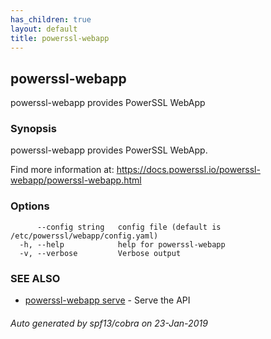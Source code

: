 ```yaml
---
has_children: true
layout: default
title: powerssl-webapp
---
```

## powerssl-webapp

powerssl-webapp provides PowerSSL WebApp

### Synopsis

powerssl-webapp provides PowerSSL WebApp.

Find more information at: https://docs.powerssl.io/powerssl-webapp/powerssl-webapp.html

### Options

```
      --config string   config file (default is /etc/powerssl/webapp/config.yaml)
  -h, --help            help for powerssl-webapp
  -v, --verbose         Verbose output
```

### SEE ALSO

* [powerssl-webapp serve](powerssl-webapp_serve.md)	 - Serve the API

###### Auto generated by spf13/cobra on 23-Jan-2019
